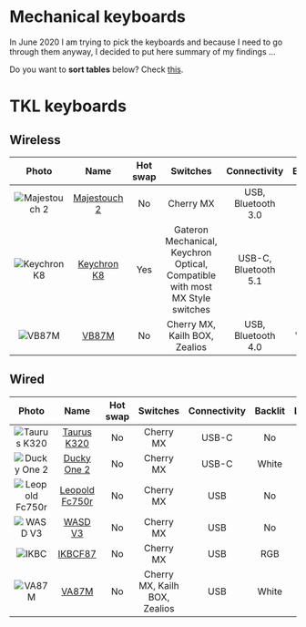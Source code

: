 # Mechanical keyboards

In June 2020 I am trying to pick the keyboards and because I need to go through them anyway, I decided to put here summary of my findings ...

Do you want to **sort tables** below? Check [this](https://stackoverflow.com/questions/42843288/is-there-any-way-to-make-markdown-tables-sortable).

# TKL keyboards

## Wireless
| Photo                        | Name                           | Hot swap | Switches                                                                     | Connectivity         | Backlit | Layout    | KRO |
| :--------------------------: | :----------------------------: | :------: | :---------------------------------------------------------------------------:| :------------------: | :-----: | :-------: | :-: |
| ![Majestouch 2][Majestouch2] | [Majestouch 2][Majestouch2Web] | No       | Cherry MX                                                                    | USB, Bluetooth 3.0   | No      | ANSI, ISO | NK  |
| ![Keychron K8][KeychronK8]   | [Keychron K8][KeychronK8Web]   | Yes      | Gateron Mechanical, Keychron Optical, Compatible with most MX Style switches | USB-C, Bluetooth 5.1 | RGB     | ANSI      | NK  |
| ![VB87M][VB87M]              | [VB87M][VB87MWeb]              | No       | Cherry MX, Kailh BOX, Zealios                                                | USB, Bluetooth 4.0   | White   | ANSI, ISO | NK  |

## Wired
| Photo                            | Name                               | Hot swap | Switches  | Connectivity      | Backlit | Layout    | KRO |
| :------------------------------: | :--------------------------------: | :------: | :-------: | :---------------: | :-----: | :-------: | :-: |
| ![Taurus K320][TaurusK320]       | [Taurus K320][TaurusK320Web]       | No       | Cherry MX | USB-C             | No      | ANSI      | NK  |
| ![Ducky One 2][DuckyOne2]        | [Ducky One 2][DuckyOne2Web]        | No       | Cherry MX | USB-C             | White   | ANSI, ISO | NK  |
| ![Leopold Fc750r][LeopoldFc750r] | [Leopold Fc750r][LeopoldFc750rWeb] | No       | Cherry MX | USB               | No      | ANSI      | 6K  |
| ![WASD V3][WASDV3]               | [WASD V3][WASDV3Web]               | No       | Cherry MX | USB               | No      | ANSI, ISO | NK  |
| ![IKBC][IKBCF87]                 | [IKBCF87][IKBCF87Web]              | No       | Cherry MX | USB               | RGB     | ANSI, ISO | NK  |
| ![VA87M][VA87M]                  | [VA87M][VA87MWeb]                  | No       | Cherry MX, Kailh BOX, Zealios | USB | White   | ANSI, ISO | NK  |




[TaurusK320Web]: https://www.durgod.com/page9?_l=en&product_id=47
[Majestouch2Web]: https://www.diatec.co.jp/en/det.php?prod_c=2643
[VA87MWeb]: https://en.varmilo.com/keyboardproscenium/
[VB87MWeb]: https://en.varmilo.com/keyboardproscenium/
[KeychronK8Web]: https://www.keychron.com/pages/keychron-k8-wireless-mechanical-keyboard
[DuckyOne2Web]: https://www.duckychannel.com.tw/en/Ducky-One2-White-LED-TKL
[LeopoldFc750rWeb]: https://www.harum.io/products/leopold-fc750r-pd-gray-blue?variant=17281372192819
[WASDV3Web]: https://www.wasdkeyboards.com/wasd-v3-87-key-doubleshot-abs-gmk-penumbra-mechanical-keyboard.html
[IKBCF87Web]: http://www.ikbc.com.tw/f87

[TaurusK320]: Images/TKL/TaurusK320.png
[Majestouch2]: Images/TKL/Majestouch2.jpg
[VA87M]: Images/TKL/VA87M.jpg
[VB87M]: Images/TKL/VA87M.jpg
[KeychronK8]: Images/TKL/KeychronK8.jpeg
[DuckyOne2]: Images/TKL/DuckyOne2.png
[LeopoldFc750r]: Images/TKL/LeopoldFc750r.png
[WASDV3]: Images/TKL/WASDV3.jpg
[IKBCF87]: Images/TKL/IKBCF87.jpg